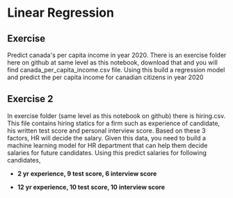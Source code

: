 # Linear Regression

## Exercise

Predict canada's per capita income in year 2020. There is an exercise folder here on github at same level as this notebook, download that and you will find canada_per_capita_income.csv file. Using this build a regression model and predict the per capita income for canadian citizens in year 2020

## Exercise 2

In exercise folder (same level as this notebook on github) there is hiring.csv. This file contains hiring statics for a firm such as experience of candidate, his written test score and personal interview score. Based on these 3 factors, HR will decide the salary. Given this data, you need to build a machine learning model for HR department that can help them decide salaries for future candidates. Using this predict salaries for following candidates,

- **2 yr experience, 9 test score, 6 interview score**

- **12 yr experience, 10 test score, 10 interview score**

